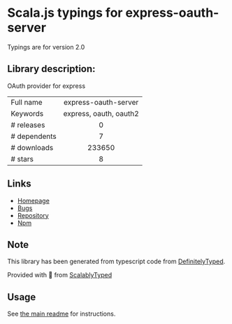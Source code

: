 
# Scala.js typings for express-oauth-server

Typings are for version 2.0

## Library description:
OAuth provider for express

|                    |                 |
| ------------------ | :-------------: |
| Full name          | express-oauth-server |
| Keywords           | express, oauth, oauth2 |
| # releases         | 0 |
| # dependents       | 7 |
| # downloads        | 233650 |
| # stars            | 8 |

## Links
- [Homepage](https://github.com/seegno/express-oauth-server#readme)
- [Bugs](https://github.com/seegno/express-oauth-server/issues)
- [Repository](https://github.com/seegno/express-oauth-server)
- [Npm](https://www.npmjs.com/package/express-oauth-server)
    


## Note
This library has been generated from typescript code from [DefinitelyTyped](https://definitelytyped.org).

Provided with :purple_heart: from [ScalablyTyped](https://github.com/oyvindberg/ScalablyTyped)

## Usage
See [the main readme](../../readme.md) for instructions.


